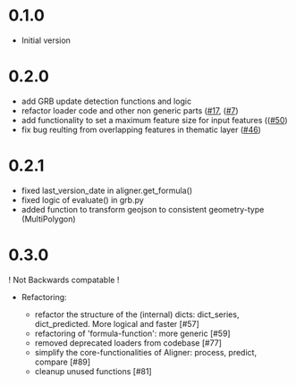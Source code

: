 # 0.1.0

- Initial version

# 0.2.0

- add GRB update detection functions and logic
- refactor loader code and other non generic
  parts ([#17](https://github.com/OnroerendErfgoed/brdr/issues/17), ([#7](https://github.com/OnroerendErfgoed/brdr/issues/7))
- add functionality to set a maximum feature size for input
  features (([#50](https://github.com/OnroerendErfgoed/brdr/issues/50))
- fix bug reulting from overlapping features in thematic
  layer ([#46](https://github.com/OnroerendErfgoed/brdr/issues/46))

# 0.2.1

- fixed last_version_date in aligner.get_formula()
- fixed logic of evaluate() in grb.py
- added function to transform geojson to consistent geometry-type (MultiPolygon)

# 0.3.0

! Not Backwards compatable !

- Refactoring:
    - refactor the structure of the (internal) dicts: dict_series, dict_predicted. More logical and faster [#57]
    - refactoring of 'formula-function': more generic [#59]
    - removed deprecated loaders from codebase [#77]
    - simplify the core-functionalities of Aligner: process, predict, compare [#89]
    - cleanup unused functions [#81]

- Functionalities:
    - Add brdr-version to formula [#66]
    - predict: filter duplicate predictions [#70]
    - Predictor: add a attribute (nr_calculations) that states how many predictions are found, so it can used in the
      output [#69]
    - Added GRB-function"update_to_actual_version", to be used in brdrQ [#64]
    - Added GRBSpecificDateLoader: Alignment on GRB (parcels) on specific date [#63]
    - Added OnroerendErfgoedLoader, to load OnroerendErfgoed-data [#65]
- Bugfixing:
    - adding a safe_equals-function to catch GEOsException bug [#71]

# 0.4.0

! Not Backwards compatable !

- Refactoring:
    - Possibility for parallel processing [#97]
    - Changed Aligner constants to init-settings [#83]
    - Refactored ID-handling so strings,integers,... can be used as ID[#110]
    - Cleaned examples [#100]

- Functionalities:
    - Added evaluation-attributes to evaluate()-function [#99]
    - processing-remarks available in geojson-output [#103]
    - Added warning when input/output changed from polygon/multipolygon [#107]

- Bugfixing:
    - Bugfix on version_date [#96]
    - Bugfix on disappearing features [#105]

# 0.5.0

- Refactoring:
    - Updated dependencies [#127]
    - Improvement of the brdr-algorithm implementation [#119]

- Functionalities:
    - *no new functionalities*

- Bugfixing:
    - Bugfix needed when using non-textual identifiers (f.e. integers) when searching for GRB changes [#115]
    - Bugfix in predicted geometries: When no stable geometries found an empty list has to be returned instead of
      0.0 [#118]
    - Bugfix when reloading new thematic dictionary; the thematic union has to be recalculated [#122]
    - Bugfix for default list of relevant distances; Range-calculation omits the upper value [#117]
    - Bugfix when using 0m as relevant distance for GRB-actualisation [#121]
    - Bugfix so GRB-actualisation also works with local layers [#120]

# 0.6.0

- Refactoring:
    - Recalculation of the shape_index parameter [#137]
    - Cleaned up several OD-strategies that are not used[#136]
    - Performance gain for the algorithm by only calculating the 'outer boundary' [#142]

- Functionalities:
    - Predictor: Added sorting of predictions based on 'stability length', so the most logical predictions can be
      proposed [#133]
    - Evaluate: aligned features based on 'prediction_score' [#135][#58]
    - Evaluate: Added possibility to prefer 'full results' when evaluating alignments [#144]
    - Added new OD-strategies based on new snapping-function: SNAP_PREFER_VERTICES,
      SNAP_NO_PREFERENCE,SNAP_ONLY_VERTICES [#147]

- Bugfixing:
    - Bugfix for empty geometry[#140]
    - Bugfix for OD-snapping strategies [#146]

# 0.7.0

- Use tracing (=following lines) when snapping to reference borders [#154]
- adding 'partial_snapping' as parameter, to execute post-snapping on geometries that are partially covered [#157]
- Improvement of the od_strategies (SNAP_PREFER_VERTICES, SNAP_NO_PREFERENCE, SNAP_ONLY_VERTICES): performance
  gain [#153]
- Improvement of the od_strategy 'EXCLUDE':performance gain [#150]

# 0.8.0

! Not Backwards compatable !

- Always '0'(zero) added to the relevant distances when calculating predictions, so a (cleaned-up) original geometry is
  avalailable in the processresults[#167]
- evaluate()-function: improved and adapted parameters[#164]
- prediction_score: adapted that is an absolute value, expressing the stability-length (in cm)[#162]
- augmented prediction_score when this is stable at max_relevant_distance [#163]
- update_to_actual_grb: added logic that extra parameters (grb_type, max_predictions and full_strategy) can be
  defined[#161]
- Bugfix for updating to actual GRB (max_relevant_distance was always set to the default) [#160]

# 0.8.1

- upgrade hatchling
- added parameter to update_to_actual_grb()

# 0.9.0

- Adapted prediction score to a relative value between 0 and 100 (or -1 = no prediction)[#170]
- bugfix - catch exception when the content of a formula_field cannot be loaded/interpreted[#178]
- Change the default name 'theme_identifier' to 'brdr_id'[#179]
- Added a docker-service to repo - experimental [#143]
- Possibility to align(multi-)linestrings and (multi-)points to referenceborders. experimental[#49]

# 0.10.0 (in progress)

! Not Backwards compatable !

- Adapted Enum OpenbaarDomeinStrategy to OpenDomainStrategy
- 